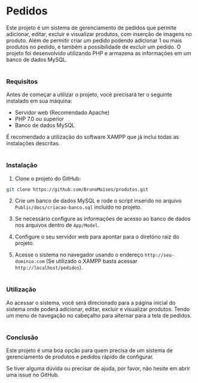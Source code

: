 # Pedidos

Este projeto é um sistema de gerenciamento de pedidos que permite adicionar, editar, excluir e visualizar produtos, com inserção de imagens no produto. Além de permitir criar um pedido podendo adicionar 1 ou mais produtos no pedido, e também a possibilidade de excluir um pedido. O projeto foi desenvolvido utilizando PHP e armazena as informações em um banco de dados MySQL.
<br><br>

### Requisitos
Antes de começar a utilizar o projeto, você precisará ter o seguinte instalado em sua máquina:

<ul>
    <li>Servidor web (Recomendado Apache)</li>
    <li>PHP 7.0 ou superior</li>
    <li>Banco de dados MySQL</li>
</ul>
É recomendado a utilização do software XAMPP que já inclui todas as instalações descritas.
<br><br>

### Instalação
1. Clone o projeto do GitHub:

~~~bash
git clone https://github.com/BrunoMoises/produtos.git
~~~~

2. Crie um banco de dados MySQL e rode o script inserido no arquivo `Public/docs/criacao-banco.sql` incluído no projeto.

3. Se necessário configure as informações de acesso ao banco de dados nos arquivos dentro de `App/Model`.

4. Configure o seu servidor web para apontar para o diretório raiz do projeto.

5. Acesse o sistema no navegador usando o endereço `http://seu-dominio.com` (Se utilizado o XAMPP basta acessar `http://localhost/pedidos`).
<br><br>

### Utilização

Ao acessar o sistema, você será direcionado para a página inicial do sistema onde poderá adicionar, editar, excluir e visualizar produtos.
Tendo um menu de navegação no cabeçalho para alternar para a tela de pedidos.
<br><br>

### Conclusão
Este projeto é uma boa opção para quem precisa de um sistema de gerenciamento de produtos e pedidos rápido de configurar.

Se tiver alguma dúvida ou precisar de ajuda, por favor, não hesite em abrir uma issue no GitHub.